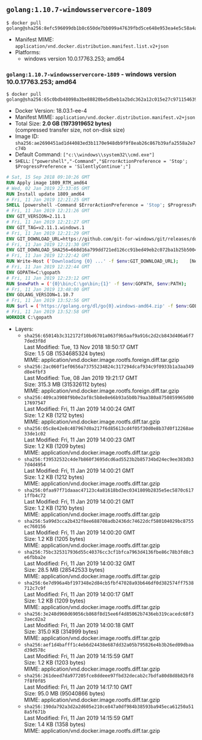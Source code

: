 ## `golang:1.10.7-windowsservercore-1809`

```console
$ docker pull golang@sha256:8efc596099db1b8c650de7bb099a47639fbd5ce648e953ea4e5c58a4acafa6d3
```

-	Manifest MIME: `application/vnd.docker.distribution.manifest.list.v2+json`
-	Platforms:
	-	windows version 10.0.17763.253; amd64

### `golang:1.10.7-windowsservercore-1809` - windows version 10.0.17763.253; amd64

```console
$ docker pull golang@sha256:65c0bdb48098a3be88820be5dbeb1a2bdc362a12c015e27c971154639844acb6
```

-	Docker Version: 18.03.1-ee-4
-	Manifest MIME: `application/vnd.docker.distribution.manifest.v2+json`
-	Total Size: **2.0 GB (1973919652 bytes)**  
	(compressed transfer size, not on-disk size)
-	Image ID: `sha256:ae2690451ad1d44083ed3b1170e948db9f9f8eab26c867b39afa2558a2e7c74b`
-	Default Command: `["c:\\windows\\system32\\cmd.exe"]`
-	`SHELL`: `["powershell","-Command","$ErrorActionPreference = 'Stop'; $ProgressPreference = 'SilentlyContinue';"]`

```dockerfile
# Sat, 15 Sep 2018 09:10:26 GMT
RUN Apply image 1809_RTM_amd64
# Wed, 02 Jan 2019 22:33:05 GMT
RUN Install update 1809_amd64
# Fri, 11 Jan 2019 12:21:25 GMT
SHELL [powershell -Command $ErrorActionPreference = 'Stop'; $ProgressPreference = 'SilentlyContinue';]
# Fri, 11 Jan 2019 12:21:26 GMT
ENV GIT_VERSION=2.11.1
# Fri, 11 Jan 2019 12:21:27 GMT
ENV GIT_TAG=v2.11.1.windows.1
# Fri, 11 Jan 2019 12:21:29 GMT
ENV GIT_DOWNLOAD_URL=https://github.com/git-for-windows/git/releases/download/v2.11.1.windows.1/MinGit-2.11.1-64-bit.zip
# Fri, 11 Jan 2019 12:21:30 GMT
ENV GIT_DOWNLOAD_SHA256=668d16a799dd721ed126cc91bed49eb2c072ba1b25b50048280a4e2c5ed56e59
# Fri, 11 Jan 2019 12:22:42 GMT
RUN Write-Host ('Downloading {0} ...' -f $env:GIT_DOWNLOAD_URL); 	[Net.ServicePointManager]::SecurityProtocol = [Net.SecurityProtocolType]::Tls12; 	Invoke-WebRequest -Uri $env:GIT_DOWNLOAD_URL -OutFile 'git.zip'; 		Write-Host ('Verifying sha256 ({0}) ...' -f $env:GIT_DOWNLOAD_SHA256); 	if ((Get-FileHash git.zip -Algorithm sha256).Hash -ne $env:GIT_DOWNLOAD_SHA256) { 		Write-Host 'FAILED!'; 		exit 1; 	}; 		Write-Host 'Expanding ...'; 	Expand-Archive -Path git.zip -DestinationPath C:\git\.; 		Write-Host 'Removing ...'; 	Remove-Item git.zip -Force; 		Write-Host 'Updating PATH ...'; 	$env:PATH = 'C:\git\cmd;C:\git\mingw64\bin;C:\git\usr\bin;' + $env:PATH; 	[Environment]::SetEnvironmentVariable('PATH', $env:PATH, [EnvironmentVariableTarget]::Machine); 		Write-Host 'Verifying install ...'; 	Write-Host '  git --version'; git --version; 		Write-Host 'Complete.';
# Fri, 11 Jan 2019 12:22:44 GMT
ENV GOPATH=C:\gopath
# Fri, 11 Jan 2019 12:23:12 GMT
RUN $newPath = ('{0}\bin;C:\go\bin;{1}' -f $env:GOPATH, $env:PATH); 	Write-Host ('Updating PATH: {0}' -f $newPath); 	[Environment]::SetEnvironmentVariable('PATH', $newPath, [EnvironmentVariableTarget]::Machine);
# Fri, 11 Jan 2019 13:48:00 GMT
ENV GOLANG_VERSION=1.10.7
# Fri, 11 Jan 2019 13:52:56 GMT
RUN $url = ('https://golang.org/dl/go{0}.windows-amd64.zip' -f $env:GOLANG_VERSION); 	Write-Host ('Downloading {0} ...' -f $url); 	Invoke-WebRequest -Uri $url -OutFile 'go.zip'; 		$sha256 = '791e2d5a409932157ac87f4da7fa22d5e5468b784d5933121e4a747d89639e15'; 	Write-Host ('Verifying sha256 ({0}) ...' -f $sha256); 	if ((Get-FileHash go.zip -Algorithm sha256).Hash -ne $sha256) { 		Write-Host 'FAILED!'; 		exit 1; 	}; 		Write-Host 'Expanding ...'; 	Expand-Archive go.zip -DestinationPath C:\; 		Write-Host 'Verifying install ("go version") ...'; 	go version; 		Write-Host 'Removing ...'; 	Remove-Item go.zip -Force; 		Write-Host 'Complete.';
# Fri, 11 Jan 2019 13:52:58 GMT
WORKDIR C:\gopath
```

-	Layers:
	-	`sha256:65014b3c312172f10bd6701a063f9b5aaf9a916c2d2cb843d406a6f77ded3f8d`  
		Last Modified: Tue, 13 Nov 2018 18:50:17 GMT  
		Size: 1.5 GB (1534685324 bytes)  
		MIME: application/vnd.docker.image.rootfs.foreign.diff.tar.gzip
	-	`sha256:2ac060f1ef0656a73755234824c317294dcaf934c9f0933b1a3aa349d8e4fbf3`  
		Last Modified: Tue, 08 Jan 2019 19:21:17 GMT  
		Size: 315.3 MB (315326112 bytes)  
		MIME: application/vnd.docker.image.rootfs.foreign.diff.tar.gzip
	-	`sha256:409ca3908f9b0e2af8c5b8e8e66b93a5b0b79aa380a8750859965d0017697547`  
		Last Modified: Fri, 11 Jan 2019 14:00:24 GMT  
		Size: 1.2 KB (1212 bytes)  
		MIME: application/vnd.docker.image.rootfs.diff.tar.gzip
	-	`sha256:05c8e42e8c407967d0a217f6d85613cd4f05f30d0e8b37d0f12268ae33de1c02`  
		Last Modified: Fri, 11 Jan 2019 14:00:23 GMT  
		Size: 1.2 KB (1209 bytes)  
		MIME: application/vnd.docker.image.rootfs.diff.tar.gzip
	-	`sha256:f39532532c4de7b860f3695dcd6ad5523b2b85734bd24ec9ee383db37d4d4954`  
		Last Modified: Fri, 11 Jan 2019 14:00:21 GMT  
		Size: 1.2 KB (1212 bytes)  
		MIME: application/vnd.docker.image.rootfs.diff.tar.gzip
	-	`sha256:0faa97f71daaac47123c4a81618bd3ec0341809b2835e5ec5870c6171ffb4c72`  
		Last Modified: Fri, 11 Jan 2019 14:00:21 GMT  
		Size: 1.2 KB (1210 bytes)  
		MIME: application/vnd.docker.image.rootfs.diff.tar.gzip
	-	`sha256:5a99d3cca2b432f8ee688708adb2436dc74622dcf580104029bc8755ec760156`  
		Last Modified: Fri, 11 Jan 2019 14:00:20 GMT  
		Size: 1.2 KB (1205 bytes)  
		MIME: application/vnd.docker.image.rootfs.diff.tar.gzip
	-	`sha256:75bc325317936d55c40376cc3cf1bfca7963d4136fbe86c78b3fd8c3e6fbba2e`  
		Last Modified: Fri, 11 Jan 2019 14:00:32 GMT  
		Size: 28.5 MB (28542533 bytes)  
		MIME: application/vnd.docker.image.rootfs.diff.tar.gzip
	-	`sha256:6e7d996a4bf197348e2d84cb5fbf47028a93b646df0d382574ff7538712c7c9f`  
		Last Modified: Fri, 11 Jan 2019 14:00:17 GMT  
		Size: 1.2 KB (1209 bytes)  
		MIME: application/vnd.docker.image.rootfs.diff.tar.gzip
	-	`sha256:3e248d960d69056cb868f8d15ee6f4d85062b7436eb319cacedc68f33aecd2a2`  
		Last Modified: Fri, 11 Jan 2019 14:00:18 GMT  
		Size: 315.0 KB (314999 bytes)  
		MIME: application/vnd.docker.image.rootfs.diff.tar.gzip
	-	`sha256:aef1d4bafff1c4eb6d24438e687dd32a05b795826e4b3b26ed09dbaad39d578c`  
		Last Modified: Fri, 11 Jan 2019 14:15:59 GMT  
		Size: 1.2 KB (1203 bytes)  
		MIME: application/vnd.docker.image.rootfs.diff.tar.gzip
	-	`sha256:261deed7da977205fce8ddeee97fbd32decab2c7bdfa80d8d8b82bf87f8f0f85`  
		Last Modified: Fri, 11 Jan 2019 14:17:10 GMT  
		Size: 95.0 MB (95040866 bytes)  
		MIME: application/vnd.docker.image.rootfs.diff.tar.gzip
	-	`sha256:190da792a3d2a2d605e210ce847a0df984b38593ba945eca61250a518a5f671b`  
		Last Modified: Fri, 11 Jan 2019 14:15:59 GMT  
		Size: 1.4 KB (1358 bytes)  
		MIME: application/vnd.docker.image.rootfs.diff.tar.gzip
